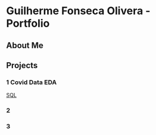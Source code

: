 # Guilherme Fonseca Olivera - Portfolio

## About Me

## Projects

### 1 Covid Data EDA
[SQL](https://github.com/gfolivera/analytics-portfolio/blob/master/Portfolio%20Covid%20Dataset.sql)

### 2

### 3
